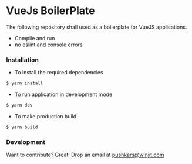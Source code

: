 # VueJs BoilerPlate

The following repository shall used as a boilerplate for VueJS applications.

  - Compile and run
  - no eslint and console errors

### Installation

- To install the required dependencies
```sh
$ yarn install
```

- To run application in development mode
```sh
$ yarn dev
```

- To make production build 
```sh
$ yarn build
```
### Development

Want to contribute? Great! Drop an email at pushkars@winjit.com

